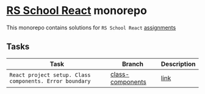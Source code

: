 # [RS School React](https://rs.school/courses/reactjs) monorepo

This monorepo contains solutions for `RS School React` [assignments](https://github.com/rolling-scopes-school/tasks/tree/master/react)

## Tasks

| Task                                                    | Branch                                          | Description                                                                                                |
| ------------------------------------------------------- | ----------------------------------------------- | ---------------------------------------------------------------------------------------------------------- |
| `React project setup. Class components. Error boundary` | [class-components](../../tree/class-components) | [link](https://github.com/rolling-scopes-school/tasks/blob/master/react/modules/tasks/class-components.md) |
